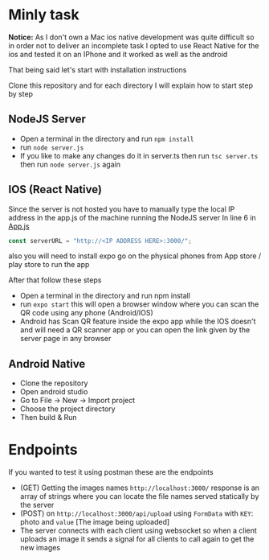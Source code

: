# Minly task

**Notice:** As I don't own a Mac ios native development was quite difficult so in order not to deliver an incomplete  task I opted to use React Native for the ios and tested it on an IPhone and it worked as well as the android

That being said let's start with installation instructions

Clone this repository and for each directory I will explain how to start step by step

## NodeJS Server

- Open a terminal in the directory and run ```npm install```
- run ```node server.js```
- If you like to make any changes do it in server.ts then run ```tsc server.ts``` then run ```node server.js``` again


## IOS (React Native)

Since the server is not hosted you have to manually type the local IP address in the app.js of the machine running the NodeJS server
In line 6 in [App.js](./ios/App.js)

```javascript
const serverURL = "http://<IP ADDRESS HERE>:3000/"; 
```

also you will need to install expo go on the physical phones from App store / play store to run the app 


After that follow these steps

- Open a terminal in the directory and run npm install
- run `expo start` this will open a browser window where you can scan the QR code using any phone (Android/IOS)
- Android has Scan QR feature inside the expo app while the IOS doesn't and will need a QR scanner app or you can open the link given by the server page in any browser


## Android Native
- Clone the repository
- Open android studio
- Go to File -> New -> Import project
- Choose the project directory 
- Then build & Run 


# Endpoints

If you wanted to test it using postman these are the endpoints

- (GET) Getting the images names `http://localhost:3000/` response is an array of strings where you can locate the file names served statically by the server
- (POST) on `http://localhost:3000/api/upload` using `FormData` with `KEY`: photo and `value` [The image being uploaded]
- The server connects with each client using websocket so when a client uploads an image it sends a signal for all clients to call again to get the new images
